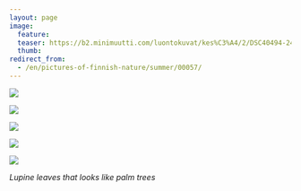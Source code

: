 ```yaml
---
layout: page
image:
  feature:
  teaser: https://b2.minimuutti.com/luontokuvat/kes%C3%A4/2/DSC40494-245px.jpg
  thumb:
redirect_from:
  - /en/pictures-of-finnish-nature/summer/00057/
---
```


![](https://b2.minimuutti.com/luontokuvat/kes%C3%A4/2/DSC40531-800px.jpg)

![](https://b2.minimuutti.com/luontokuvat/kes%C3%A4/2/DSC40498-800px.jpg)

![](https://b2.minimuutti.com/luontokuvat/kes%C3%A4/2/DSC40494-800px.jpg)

![](https://b2.minimuutti.com/luontokuvat/kes%C3%A4/2/DSC40460-800px.jpg)

![](https://b2.minimuutti.com/luontokuvat/kes%C3%A4/2/DSC40489-800px.jpg)

*Lupine leaves that looks like palm trees*
